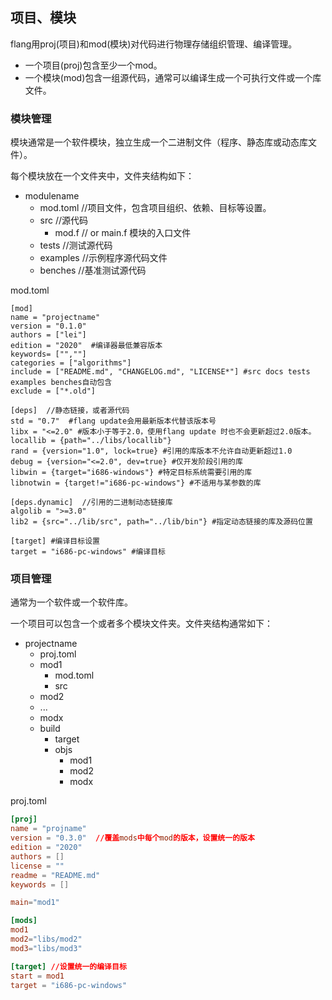## 项目、模块

flang用proj(项目)和mod(模块)对代码进行物理存储组织管理、编译管理。

+ 一个项目(proj)包含至少一个mod。
+ 一个模块(mod)包含一组源代码，通常可以编译生成一个可执行文件或一个库文件。

### 模块管理

模块通常是一个软件模块，独立生成一个二进制文件（程序、静态库或动态库文件）。

每个模块放在一个文件夹中，文件夹结构如下：

+ modulename
    + mod.toml  //项目文件，包含项目组织、依赖、目标等设置。
    + src  //源代码
        + mod.f // or main.f 模块的入口文件
	+ tests //测试源代码
	+ examples //示例程序源代码文件
	+ benches //基准测试源代码

mod.toml

~~~
[mod]
name = "projectname"
version = "0.1.0"
authors = ["lei"]
edition = "2020"  #编译器最低兼容版本
keywords= ["",""]
categories = ["algorithms"]
include = ["README.md", "CHANGELOG.md", "LICENSE*"] #src docs tests examples benches自动包含
exclude = ["*.old"]

[deps]  //静态链接，或者源代码
std = "0.7"  #flang update会用最新版本代替该版本号
libx = "<=2.0" #版本小于等于2.0，使用flang update 时也不会更新超过2.0版本。
locallib = {path="../libs/locallib"}
rand = {version="1.0", lock=true} #引用的库版本不允许自动更新超过1.0
debug = {version="<=2.0", dev=true} #仅开发阶段引用的库
libwin = {target="i686-windows"} #特定目标系统需要引用的库
libnotwin = {target!="i686-pc-windows"} #不适用与某参数的库

[deps.dynamic]  //引用的二进制动态链接库
algolib = ">=3.0"
lib2 = {src="../lib/src", path="../lib/bin"} #指定动态链接的库及源码位置

[target] #编译目标设置
target = "i686-pc-windows" #编译目标
~~~

### 项目管理

通常为一个软件或一个软件库。

一个项目可以包含一个或者多个模块文件夹。文件夹结构通常如下：

+ projectname
    + proj.toml
    + mod1
        + mod.toml
        + src
    + mod2
	+ ...
    + modx
    + build
        + target
        + objs
            - mod1
            - mod2
            - modx

proj.toml

~~~toml
[proj]
name = "projname"
version = "0.3.0"  //覆盖mods中每个mod的版本，设置统一的版本
edition = "2020"
authors = []
license = ""
readme = "README.md"
keywords = []

main="mod1"

[mods]
mod1
mod2="libs/mod2"
mod3="libs/mod3"

[target] //设置统一的编译目标
start = mod1
target = "i686-pc-windows"
~~~